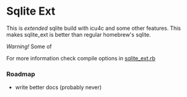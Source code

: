 # Sqlite Ext

This is _extended_ sqlite build with icu4c and some other features. This makes sqlite_ext is better than regular homebrew's sqlite.

*Warning!* Some of 

For more information check compile options in [sqlite_ext.rb](https://github.com/mecurc/homebrew-sqlite-ext/blob/main/sqlite_ext.rb)

### Roadmap

- write better docs (probably never)

